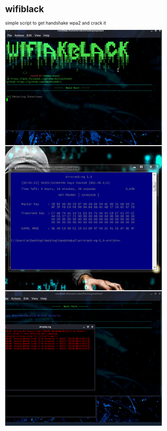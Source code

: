 # wifiblack



simple script to get handshake wpa2 and crack it



<img src="sc/s1.png">
<img src="sc/s3.jpg">
<img src="sc/s2.png">


